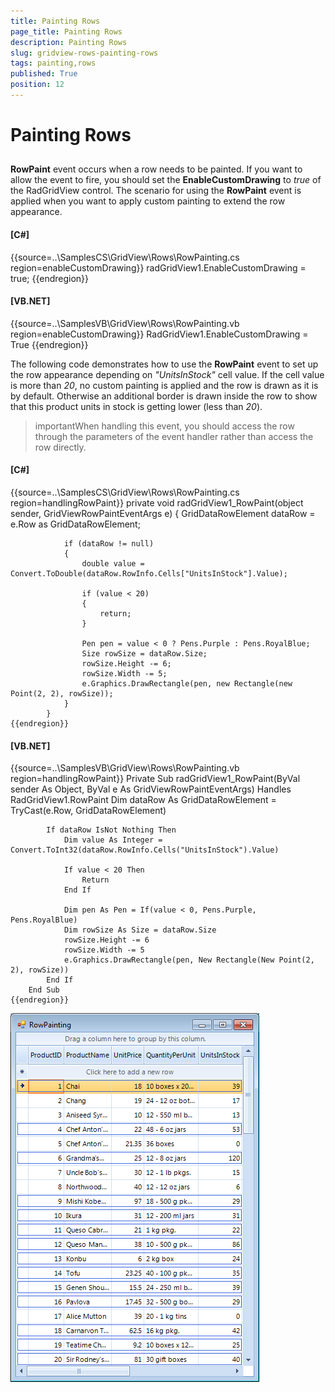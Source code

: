 ```yaml
---
title: Painting Rows
page_title: Painting Rows
description: Painting Rows
slug: gridview-rows-painting-rows
tags: painting,rows
published: True
position: 12
---
```


# Painting Rows



## 

__RowPaint__ event occurs when a row needs to be painted. If you want to allow the event to fire, you should set
      	the __EnableCustomDrawing__ to *true* of the RadGridView control. The scenario for using
      	the __RowPaint__ event is applied when you want to apply custom painting to extend the row appearance.  
      

#### __[C#]__

{{source=..\SamplesCS\GridView\Rows\RowPainting.cs region=enableCustomDrawing}}
	            radGridView1.EnableCustomDrawing = true;
	{{endregion}}



#### __[VB.NET]__

{{source=..\SamplesVB\GridView\Rows\RowPainting.vb region=enableCustomDrawing}}
	        RadGridView1.EnableCustomDrawing = True
	{{endregion}}



The following code demonstrates how to use the __RowPaint__ event to set up the row appearance depending
        	on *"UnitsInStock"* cell value. If the cell value is more than *20*, no 
        	custom painting is applied and the row is drawn as it is by default. Otherwise an additional border is drawn inside the row 
        	to show that this product units in stock is getting lower (less than *20*).
        

>importantWhen handling this event, you should access the row through the parameters of the event handler rather than access the row directly.

#### __[C#]__

{{source=..\SamplesCS\GridView\Rows\RowPainting.cs region=handlingRowPaint}}
	        private void radGridView1_RowPaint(object sender, GridViewRowPaintEventArgs e)
	        {
	            GridDataRowElement dataRow = e.Row as GridDataRowElement;
	
	            if (dataRow != null)
	            {
	                double value = Convert.ToDouble(dataRow.RowInfo.Cells["UnitsInStock"].Value);
	
	                if (value < 20)
	                {
	                    return;
	                }
	
	                Pen pen = value < 0 ? Pens.Purple : Pens.RoyalBlue;
	                Size rowSize = dataRow.Size;
	                rowSize.Height -= 6;
	                rowSize.Width -= 5;
	                e.Graphics.DrawRectangle(pen, new Rectangle(new Point(2, 2), rowSize));
	            }
	        }
	{{endregion}}



#### __[VB.NET]__

{{source=..\SamplesVB\GridView\Rows\RowPainting.vb region=handlingRowPaint}}
	    Private Sub radGridView1_RowPaint(ByVal sender As Object, ByVal e As GridViewRowPaintEventArgs) Handles RadGridView1.RowPaint
	        Dim dataRow As GridDataRowElement = TryCast(e.Row, GridDataRowElement)
	
	        If dataRow IsNot Nothing Then
	            Dim value As Integer = Convert.ToInt32(dataRow.RowInfo.Cells("UnitsInStock").Value)
	
	            If value < 20 Then
	                Return
	            End If
	
	            Dim pen As Pen = If(value < 0, Pens.Purple, Pens.RoyalBlue)
	            Dim rowSize As Size = dataRow.Size
	            rowSize.Height -= 6
	            rowSize.Width -= 5
	            e.Graphics.DrawRectangle(pen, New Rectangle(New Point(2, 2), rowSize))
	        End If
	    End Sub
	{{endregion}}

![gridview-rows-painting-rows 001](images/gridview-rows-painting-rows001.png)
